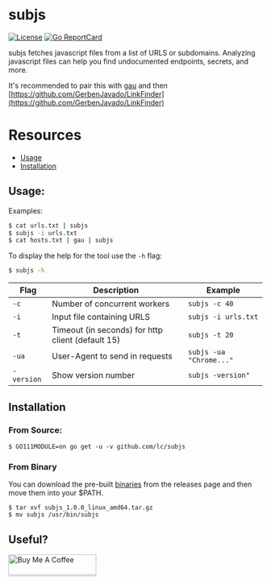 # subjs
[![License](https://img.shields.io/badge/license-MIT-_red.svg)](https://opensource.org/licenses/MIT)
[![Go ReportCard](https://goreportcard.com/badge/github.com/lc/gau)](https://goreportcard.com/report/github.com/lc/subjs)

subjs fetches javascript files from a list of URLS or subdomains. Analyzing javascript files can help you find undocumented endpoints, secrets, and more.

It's recommended to pair this with [gau](https://github.com/lc/gau) and then [https://github.com/GerbenJavado/LinkFinder](https://github.com/GerbenJavado/LinkFinder)

# Resources
- [Usage](#usage)
- [Installation](#installation)

## Usage:
Examples:
```bash
$ cat urls.txt | subjs 
$ subjs -i urls.txt
$ cat hosts.txt | gau | subjs
```

To display the help for the tool use the `-h` flag:

```bash
$ subjs -h
```

| Flag | Description | Example |
|------|-------------|---------|
| `-c` | Number of concurrent workers | `subjs -c 40` |
| `-i` | Input file containing URLS | `subjs -i urls.txt` |
| `-t` | Timeout (in seconds) for http client (default 15) | `subjs -t 20` |
| `-ua` | User-Agent to send in requests | `subjs -ua "Chrome..."` |
| `-version` | Show version number | `subjs -version"` |


## Installation
### From Source:

```
$ GO111MODULE=on go get -u -v github.com/lc/subjs
```

### From Binary
You can download the pre-built [binaries](https://github.com/lc/subjs/releases/) from the releases page and then move them into your $PATH.

```
$ tar xvf subjs_1.0.0_linux_amd64.tar.gz
$ mv subjs /usr/bin/subjs
```

## Useful?

<a href="http://buymeacoff.ee/cdl" target="_blank"><img src="https://www.buymeacoffee.com/assets/img/custom_images/orange_img.png" alt="Buy Me A Coffee" style="height: 41px !important;width: 174px !important;box-shadow: 0px 3px 2px 0px rgba(190, 190, 190, 0.5) !important;-webkit-box-shadow: 0px 3px 2px 0px rgba(190, 190, 190, 0.5) !important;" ></a>
